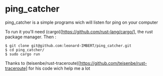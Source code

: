 # ping_catcher
ping_catcher is a simple programs wich will listen for ping on your computer

To run it you'll need (cargo)[https://github.com/rust-lang/cargo/], the rust package manager. Then :
```
$ git clone git@github.com:leonard-IMBERT/ping_catcher.git
$ cd ping_catcher/
$ sudo cargo run
```

Thanks to (teisenbe/rust-traceroute)[https://github.com/teisenbe/rust-traceroute] for his code wich help me a lot
